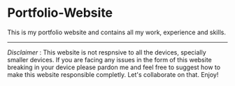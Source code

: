 # Portfolio-Website
This is my portfolio website and contains all my work, experience and skills.

---
*Disclaimer* : This website is not respnsive to all the devices, specially smaller devices. If you are facing any issues in the form of this website breaking in your device please pardon me and feel free to suggest how to make this website responsible completly. Let's collaborate on that. Enjoy!
